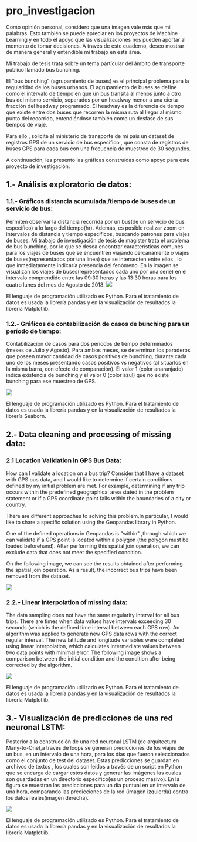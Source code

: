 # pro_investigacion

Como opinión personal, considero que una imagen vale más que mil palabras. Esto también se puede apreciar en los proyectos de Machine Learning y en todo el apoyo que las visualizaciones nos pueden aportar al momento de tomar decisiones. A través de este cuaderno, deseo mostrar de manera general y entendible mi trabajo en esta área. 

Mi trabajo de tesis trata sobre un tema partícular del ámbito de transporte público llamado bus bunching. 

El “bus bunching” (agrupamiento de buses) es el principal problema para la regularidad de los buses urbanos. El agrupamiento de buses se define como el intervalo de tiempo en que un bus transita al menos junto a otro bus del mismo servicio, separados por un headway menor a una cierta fracción del headway programado. El headway es la diferencia de tiempo que existe entre dos buses que recorren la misma ruta al llegar al mismo punto del recorrido, entendiéndose también como un desfase de sus tiempos de viaje.

Para ello , solicité al ministerio de transporte de mi país un dataset de registros GPS de un servicio de bus específico , que consta de registros de buses GPS para cada bus con una frecuencia de muestreo de 30 segundos.

A continuación, les presento las gráficas construídas como apoyo para este proyecto de investigación:

## 1.- Análisis exploratorio de datos:
### 1.1.- Gráficos distancia acumulada /tiempo de buses de un servicio de bus:
Permiten observar la distancia recorrida por un bus(de un servicio de bus específico) a lo largo del tiempo(hr). Además, es posible realizar zoom en intervalos de distancia y tiempo específicos, buscando patrones para viajes de buses. Mi trabajo de investigación de tesis de magíster trata el problema de  bus bunching, por lo que se desea encontrar características comunes para los viajes de buses que se encuentren viajando cercanamente o viajes de buses(representados por una línea) que se intersecten entre ellos , lo que inmediatamente indicaría presencia del fenómeno. En la imagen se visualizan los viajes de buses(representados cada uno por una serie) en el intervalo comprendido entre las 09:30 horas y las 13:30 horas para los cuatro lunes del mes de Agosto de 2018.
![](https://github.com/fcabrerag/pro_investigacion/blob/main/imagenes/fig_4.1_2.png)

El lenguaje de programación utilizado es Python. Para el tratamiento de datos es usada la librería pandas y en la visualización de resultados la librería Matplotlib.

### 1.2.- Gráficos de contabilización de casos de bunching para un período de tiempo:
Contabilización de casos para dos períodos de tiempo determinados (meses de Julio y Agosto). Para ambos meses, se determinan los paraderos que poseen mayor cantidad de casos positivos de bunching, durante cada uno de los meses presentando casos positivos vs negativos (al situarlos en la misma barra, con efecto de comparación). El valor 1 (color anaranjado) indica existencia de bunching y el valor 0 (color azul) que no existe bunching para ese muestreo de GPS.

![](https://github.com/fcabrerag/pro_investigacion/blob/main/imagenes/fig_3.3.png)

El lenguaje de programación utilizado es Python. Para el tratamiento de datos es usada la librería pandas y en la visualización de resultados la librería Seaborn.

## 2.- Data cleaning and processing of missing data:
### 2.1 Location Validation in GPS Bus Data:

How can I validate a location on a bus trip? Consider that I have a dataset with GPS bus data, and I would like to determine if certain conditions defined by my initial problem are met.
For example, determining if any trip occurs within the predefined geographical area stated in the problem statement or if a GPS coordinate point falls within the boundaries of a city or country.

There are different approaches to solving this problem.In particular, I would like to share a specific solution using the Geopandas library in Python.

One of the defined operations in Geopandas is "within" ,through which we can validate if a GPS point is located within a polygon (the polygon must be loaded beforehand). After performing this spatial join operation, we can exclude data that does not meet the specified condition.

On the following image, we can see the results obtained after performing the spatial join operation. As a result, the incorrect bus trips have been removed from the dataset.

![](https://github.com/fcabrerag/pro_investigacion/blob/main/imagenes/Rows_GPS_20180803.png)


### 2.2.- Linear interpolation of missing data:

The data sampling does not have the same regularity interval for all bus trips. There are times when data values have intervals exceeding 30 seconds (which is the defined time interval between each GPS row). An algorithm was applied to generate new GPS data rows with the correct regular interval. The new latitude and longitude variables were completed using linear interpolation, which calculates intermediate values between two data points with minimal error. The following image shows a comparison between the initial condition and the condition after being corrected by the algorithm.

![](https://github.com/fcabrerag/pro_investigacion/blob/main/imagenes/fig_3.2.png)

El lenguaje de programación utilizado es Python. Para el tratamiento de datos es usada la librería pandas y en la visualización de resultados la librería Matplotlib.

## 3.- Visualización de predicciones de una red neuronal LSTM:
Posterior a la construcción de una red neuronal LSTM (de arquitectura Many-to-One),a través de loops se generan predicciones de los viajes de un bus, en un intervalo de una hora, para los días que fueron seleccionados como el conjunto de test del dataset. Estas predicciones se guardan en archivos de textos , los cuales son leídos a través de un script en Python que se encarga de cargar estos datos y generar las imágenes las cuales son guardadas en un directorio especifico(es un proceso masivo). En la figura se muestran las predicciones para un día puntual en un intervalo de una hora, comparando las predicciones de la red (imagen izquierda) contra los datos reales(imagen derecha).

![](https://github.com/fcabrerag/pro_investigacion/blob/main/imagenes/resultados_red_mo.png)

El lenguaje de programación utilizado es Python. Para el tratamiento de datos es usada la librería pandas y en la visualización de resultados la librería Matplotlib.




